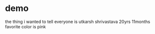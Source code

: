 # demo
the thing i wanted to tell everyone is 
utkarsh shrivastava
20yrs 11months 
favorite color is pink 
